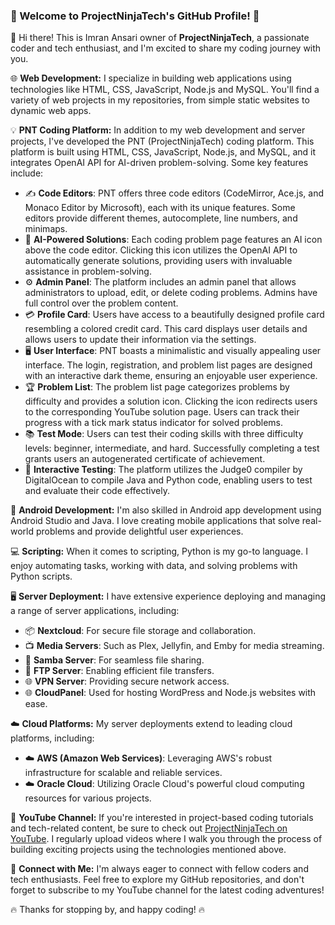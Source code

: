 ### 🚀 Welcome to ProjectNinjaTech's GitHub Profile! 🚀

👋 Hi there! This is Imran Ansari owner of **ProjectNinjaTech**, a passionate coder and tech enthusiast, and I'm excited to share my coding journey with you.

🌐 **Web Development:** I specialize in building web applications using technologies like HTML, CSS, JavaScript, Node.js and MySQL. You'll find a variety of web projects in my repositories, from simple static websites to dynamic web apps.

💡 **PNT Coding Platform:** In addition to my web development and server projects, I've developed the PNT (ProjectNinjaTech) coding platform. This platform is built using HTML, CSS, JavaScript, Node.js, and MySQL, and it integrates OpenAI API for AI-driven problem-solving. Some key features include:

- ✍️ **Code Editors**: PNT offers three code editors (CodeMirror, Ace.js, and Monaco Editor by Microsoft), each with its unique features. Some editors provide different themes, autocomplete, line numbers, and minimaps.
- 🧠 **AI-Powered Solutions**: Each coding problem page features an AI icon above the code editor. Clicking this icon utilizes the OpenAI API to automatically generate solutions, providing users with invaluable assistance in problem-solving.
- ⚙️ **Admin Panel**: The platform includes an admin panel that allows administrators to upload, edit, or delete coding problems. Admins have full control over the problem content.
- 💳 **Profile Card**: Users have access to a beautifully designed profile card resembling a colored credit card. This card displays user details and allows users to update their information via the settings.
- 🖥️ **User Interface**: PNT boasts a minimalistic and visually appealing user interface. The login, registration, and problem list pages are designed with an interactive dark theme, ensuring an enjoyable user experience.
- 🏆 **Problem List**: The problem list page categorizes problems by difficulty and provides a solution icon. Clicking the icon redirects users to the corresponding YouTube solution page. Users can track their progress with a tick mark status indicator for solved problems.
- 📚 **Test Mode**: Users can test their coding skills with three difficulty levels: beginner, intermediate, and hard. Successfully completing a test grants users an autogenerated certificate of achievement.
- 🧪 **Interactive Testing**: The platform utilizes the Judge0 compiler by DigitalOcean to compile Java and Python code, enabling users to test and evaluate their code effectively.


📱 **Android Development:** I'm also skilled in Android app development using Android Studio and Java. I love creating mobile applications that solve real-world problems and provide delightful user experiences.

💻 **Scripting:** When it comes to scripting, Python is my go-to language. I enjoy automating tasks, working with data, and solving problems with Python scripts.

🖥️ **Server Deployment:** I have extensive experience deploying and managing a range of server applications, including:

- 📦 **Nextcloud**: For secure file storage and collaboration.
- 📺 **Media Servers**: Such as Plex, Jellyfin, and Emby for media streaming.
- 📂 **Samba Server**: For seamless file sharing.
- 📁 **FTP Server**: Enabling efficient file transfers.
- 🌐 **VPN Server**: Providing secure network access.
- 🌐 **CloudPanel**: Used for hosting WordPress and Node.js websites with ease.

☁️ **Cloud Platforms:** My server deployments extend to leading cloud platforms, including:

- ☁️ **AWS (Amazon Web Services)**: Leveraging AWS's robust infrastructure for scalable and reliable services.
- ☁️ **Oracle Cloud**: Utilizing Oracle Cloud's powerful cloud computing resources for various projects.

🎥 **YouTube Channel:** If you're interested in project-based coding tutorials and tech-related content, be sure to check out [ProjectNinjaTech on YouTube](https://www.youtube.com/c/ProjectNinjaTech). I regularly upload videos where I walk you through the process of building exciting projects using the technologies mentioned above.

🔗 **Connect with Me:** I'm always eager to connect with fellow coders and tech enthusiasts. Feel free to explore my GitHub repositories, and don't forget to subscribe to my YouTube channel for the latest coding adventures!

🔥 Thanks for stopping by, and happy coding! 🔥

<!---
projectninjatech/projectninjatech is a ✨ special ✨ repository because its `README.md` (this file) appears on your GitHub profile.
You can click the Preview link to take a look at your changes.
--->
